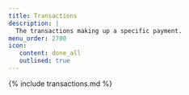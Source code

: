 ```yaml
---
title: Transactions
description: |
  The transactions making up a specific payment.
menu_order: 2700
icon:
   content: done_all
   outlined: true
---
```


{% include transactions.md %}
